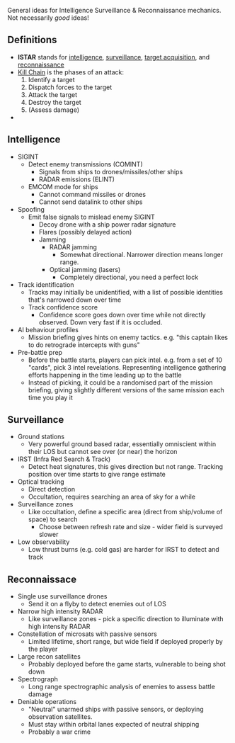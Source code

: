 General ideas for Intelligence Surveillance & Reconnaissance mechanics. Not necessarily _good_ ideas!

## Definitions
- **ISTAR** stands for [intelligence](https://en.wikipedia.org/wiki/Military_intelligence "Military intelligence"), [surveillance](https://en.wikipedia.org/wiki/Surveillance "Surveillance"), [target acquisition](https://en.wikipedia.org/wiki/Target_acquisition "Target acquisition"), and [reconnaissance](https://en.wikipedia.org/wiki/Reconnaissance)
- [Kill Chain](https://en.wikipedia.org/wiki/Kill_chain_(military)) is the phases of an attack:
	1. Identify a target
	2. Dispatch forces to the target
	3. Attack the target
	4. Destroy the target
	5. (Assess damage)
- 

## Intelligence
- SIGINT
	- Detect enemy transmissions (COMINT)
		- Signals from ships to drones/missiles/other ships
		- RADAR emissions (ELINT)
	- EMCOM mode for ships
		- Cannot command missiles or drones
		- Cannot send datalink to other ships
- Spoofing
	- Emit false signals to mislead enemy SIGINT
		- Decoy drone with a ship power radar signature
		- Flares (possibly delayed action)
		- Jamming
			- RADAR jamming
				- Somewhat directional. Narrower direction means longer range.
			- Optical jamming (lasers)
				- Completely directional, you need a perfect lock
- Track identification
	- Tracks may initially be unidentified, with a list of possible identities that's narrowed down over time
	- Track confidence score
		- Confidence score goes down over time while not directly observed. Down very fast if it is occluded.
- AI behaviour profiles
	- Mission briefing gives hints on enemy tactics. e.g. "this captain likes to do retrograde intercepts with guns"
- Pre-battle prep
	- Before the battle starts, players can pick intel. e.g. from a set of 10 "cards", pick 3 intel revelations. Representing intelligence gathering efforts happening in the time leading up to the battle
	- Instead of picking, it could be a randomised part of the mission briefing, giving slightly different versions of the same mission each time you play it
## Surveillance
- Ground stations
	- Very powerful ground based radar, essentially omniscient within their LOS but cannot see over (or near) the horizon
- IRST (Infra Red Search & Track)
	- Detect heat signatures, this gives direction but not range. Tracking position over time starts to give range estimate
- Optical tracking
	- Direct detection
	- Occultation, requires searching an area of sky for a while
- Surveillance zones
	- Like occultation, define a specific area (direct from ship/volume of space) to search
		- Choose between refresh rate and size - wider field is surveyed slower
- Low observability
	- Low thrust burns (e.g. cold gas) are harder for IRST to detect and track
## Reconnaissace
- Single use surveillance drones
	- Send it on a flyby to detect enemies out of LOS
- Narrow high intensity RADAR
	- Like surveillance zones - pick a specific direction to illuminate with high intensity RADAR
- Constellation of microsats with passive sensors
	- Limited lifetime, short range, but wide field if deployed properly by the player
- Large recon satellites
	- Probably deployed before the game starts, vulnerable to being shot down
- Spectrograph
	- Long range spectrographic analysis of enemies to assess battle damage
- Deniable operations
	- "Neutral" unarmed ships with passive sensors, or deploying observation satellites.
	- Must stay within orbital lanes expected of neutral shipping
	- Probably a war crime